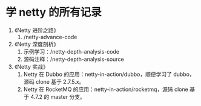# 学 netty 的所有记录

1. 《Netty 进阶之路》
    1. /netty-advance-code
2. 《Netty 深度剖析》
    1. 示例学习：/netty-depth-analysis-code
    2. 源码注释：/netty-depth-analysis-source
3. 《Netty 实战》
    1. Netty 在 Dubbo 的应用：netty-in-action/dubbo，顺便学习了 dubbo，源码 clone 基于 2.7.5.x。  
    2. Netty 在 RocketMQ 的应用：netty-in-action/rocketmq，源码 clone 基于 4.7.2 的 master 分支。
   